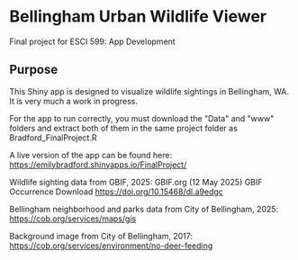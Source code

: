 # Bellingham Urban Wildlife Viewer
Final project for ESCI 599: App Development

## Purpose

This Shiny app is designed to visualize wildlife sightings in Bellingham, WA. It is very much a work in progress. 

For the app to run correctly, you must download the "Data" and "www" folders and extract both of them in the same project folder as Bradford_FinalProject.R

A live version of the app can be found here: https://emilybradford.shinyapps.io/FinalProject/

Wildlife sighting data from GBIF, 2025: GBIF.org (12 May 2025) GBIF Occurrence Download https://doi.org/10.15468/dl.a9edgc

Bellingham neighborhood and parks data from City of Bellingham, 2025: https://cob.org/services/maps/gis

Background image from City of Bellingham, 2017: https://cob.org/services/environment/no-deer-feeding
